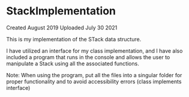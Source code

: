 # StackImplementation

Created August 2019
Uploaded July 30 2021

This is my implementation of the STack data structure.

I have utilized an interface for my class implementation, and I have also included a program that runs in the console and allows the user to manipulate a Stack using all the associated functions.

Note: When using the program, put all the files into a singular folder for proper functionality and to avoid accessibility errors 
  (class implements interface)


